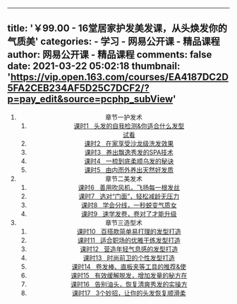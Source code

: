 
---
title: '￥99.00 - 16堂居家护发美发课，从头焕发你的气质美'
categories: 
    - 学习
    - 网易公开课 - 精品课程
author: 网易公开课 - 精品课程
comments: false
date: 2021-03-22 05:02:18
thumbnail: 'https://vip.open.163.com/courses/EA4187DC2D5FA2CEB234AF5D25C7DCF2/?p=pay_edit&source=pcphp_subView'
---

<div>   
<div style="text-align: center;"><div data-v-46df2510><!----> <ol><li class="CourseDetailList_chapterItem"><div class="CourseDetailList_listItem CourseDetailList_chapterItemContent"><span>章节一</span><span>护发术</span></div> <ol><li class="CourseDetailList_contentItem"><a class="CourseDetailList_listItem CourseDetailList_contentItemContent" href="https://vip.open.163.com/courses/EA4187DC2D5FA2CEB234AF5D25C7DCF2/undefined"><!----> <span class="CourseDetailList_studyStatus CourseDetailList_noBuy"><!----></span> <!----> <span>课时1   头发的自我检测&你适合什么发型</span> <!----> <div class="CourseDetailList_preview video">试看</div></a></li><li class="CourseDetailList_contentItem"><a class="CourseDetailList_listItem CourseDetailList_contentItemContent disabled" href="https://vip.open.163.com/courses/EA4187DC2D5FA2CEB234AF5D25C7DCF2/undefined"><!----> <span class="CourseDetailList_studyStatus CourseDetailList_noBuy"><!----></span> <!----> <span>课时2   在家享受沙龙级洗发效果</span> <!----> <!----></a></li><li class="CourseDetailList_contentItem"><a class="CourseDetailList_listItem CourseDetailList_contentItemContent disabled" href="https://vip.open.163.com/courses/EA4187DC2D5FA2CEB234AF5D25C7DCF2/undefined"><!----> <span class="CourseDetailList_studyStatus CourseDetailList_noBuy"><!----></span> <!----> <span>课时3   养出飘逸秀发的SPA技术</span> <!----> <!----></a></li><li class="CourseDetailList_contentItem"><a class="CourseDetailList_listItem CourseDetailList_contentItemContent disabled" href="https://vip.open.163.com/courses/EA4187DC2D5FA2CEB234AF5D25C7DCF2/undefined"><!----> <span class="CourseDetailList_studyStatus CourseDetailList_noBuy"><!----></span> <!----> <span>课时4   一梳到底柔顺乌发的秘诀</span> <!----> <!----></a></li><li class="CourseDetailList_contentItem"><a class="CourseDetailList_listItem CourseDetailList_contentItemContent disabled" href="https://vip.open.163.com/courses/EA4187DC2D5FA2CEB234AF5D25C7DCF2/undefined"><!----> <span class="CourseDetailList_studyStatus CourseDetailList_noBuy"><!----></span> <!----> <span>课时5   由内而外养出天然好发质</span> <!----> <!----></a></li></ol></li><li class="CourseDetailList_chapterItem"><div class="CourseDetailList_listItem CourseDetailList_chapterItemContent"><span>章节二</span><span>美发术</span></div> <ol><li class="CourseDetailList_contentItem"><a class="CourseDetailList_listItem CourseDetailList_contentItemContent disabled" href="https://vip.open.163.com/courses/EA4187DC2D5FA2CEB234AF5D25C7DCF2/undefined"><!----> <span class="CourseDetailList_studyStatus CourseDetailList_noBuy"><!----></span> <!----> <span>课时6   善用吹风机，飞扬每一根发丝</span> <!----> <!----></a></li><li class="CourseDetailList_contentItem"><a class="CourseDetailList_listItem CourseDetailList_contentItemContent disabled" href="https://vip.open.163.com/courses/EA4187DC2D5FA2CEB234AF5D25C7DCF2/undefined"><!----> <span class="CourseDetailList_studyStatus CourseDetailList_noBuy"><!----></span> <!----> <span>课时7   选对“门面”，轻松减龄无压力</span> <!----> <!----></a></li><li class="CourseDetailList_contentItem"><a class="CourseDetailList_listItem CourseDetailList_contentItemContent disabled" href="https://vip.open.163.com/courses/EA4187DC2D5FA2CEB234AF5D25C7DCF2/undefined"><!----> <span class="CourseDetailList_studyStatus CourseDetailList_noBuy"><!----></span> <!----> <span>课时8   学会分线，一秒蜕变气质女</span> <!----> <!----></a></li><li class="CourseDetailList_contentItem"><a class="CourseDetailList_listItem CourseDetailList_contentItemContent disabled" href="https://vip.open.163.com/courses/EA4187DC2D5FA2CEB234AF5D25C7DCF2/undefined"><!----> <span class="CourseDetailList_studyStatus CourseDetailList_noBuy"><!----></span> <!----> <span>课时9   速学发卷，卷对了才能升级</span> <!----> <!----></a></li></ol></li><li class="CourseDetailList_chapterItem"><div class="CourseDetailList_listItem CourseDetailList_chapterItemContent"><span>章节三</span><span>造型术</span></div> <ol><li class="CourseDetailList_contentItem"><a class="CourseDetailList_listItem CourseDetailList_contentItemContent disabled" href="https://vip.open.163.com/courses/EA4187DC2D5FA2CEB234AF5D25C7DCF2/undefined"><!----> <span class="CourseDetailList_studyStatus CourseDetailList_noBuy"><!----></span> <!----> <span>课时10   百搭款简单易打理的发型打造</span> <!----> <!----></a></li><li class="CourseDetailList_contentItem"><a class="CourseDetailList_listItem CourseDetailList_contentItemContent disabled" href="https://vip.open.163.com/courses/EA4187DC2D5FA2CEB234AF5D25C7DCF2/undefined"><!----> <span class="CourseDetailList_studyStatus CourseDetailList_noBuy"><!----></span> <!----> <span>课时11   适合职场的优雅干练发型打造</span> <!----> <!----></a></li><li class="CourseDetailList_contentItem"><a class="CourseDetailList_listItem CourseDetailList_contentItemContent disabled" href="https://vip.open.163.com/courses/EA4187DC2D5FA2CEB234AF5D25C7DCF2/undefined"><!----> <span class="CourseDetailList_studyStatus CourseDetailList_noBuy"><!----></span> <!----> <span>课时12   营造年轻气息感的发型打造</span> <!----> <!----></a></li><li class="CourseDetailList_contentItem"><a class="CourseDetailList_listItem CourseDetailList_contentItemContent disabled" href="https://vip.open.163.com/courses/EA4187DC2D5FA2CEB234AF5D25C7DCF2/undefined"><!----> <span class="CourseDetailList_studyStatus CourseDetailList_noBuy"><!----></span> <!----> <span>课时13   时尚前卫的个性发型打造</span> <!----> <!----></a></li><li class="CourseDetailList_contentItem"><a class="CourseDetailList_listItem CourseDetailList_contentItemContent disabled" href="https://vip.open.163.com/courses/EA4187DC2D5FA2CEB234AF5D25C7DCF2/undefined"><!----> <span class="CourseDetailList_studyStatus CourseDetailList_noBuy"><!----></span> <!----> <span>课时14   卷发棒、直板夹等工具的推荐&使</span> <!----> <!----></a></li><li class="CourseDetailList_contentItem"><a class="CourseDetailList_listItem CourseDetailList_contentItemContent disabled" href="https://vip.open.163.com/courses/EA4187DC2D5FA2CEB234AF5D25C7DCF2/undefined"><!----> <span class="CourseDetailList_studyStatus CourseDetailList_noBuy"><!----></span> <!----> <span>课时15   有效缓解脱发，增加发量的秘方在</span> <!----> <!----></a></li><li class="CourseDetailList_contentItem"><a class="CourseDetailList_listItem CourseDetailList_contentItemContent disabled" href="https://vip.open.163.com/courses/EA4187DC2D5FA2CEB234AF5D25C7DCF2/undefined"><!----> <span class="CourseDetailList_studyStatus CourseDetailList_noBuy"><!----></span> <!----> <span>课时16   告别油头，恢复清爽秀发的实操方</span> <!----> <!----></a></li><li class="CourseDetailList_contentItem"><a class="CourseDetailList_listItem CourseDetailList_contentItemContent disabled" href="https://vip.open.163.com/courses/EA4187DC2D5FA2CEB234AF5D25C7DCF2/undefined"><!----> <span class="CourseDetailList_studyStatus CourseDetailList_noBuy"><!----></span> <!----> <span>课时17   3个妙招，让你的头发恢复顺滑柔</span> <!----> <!----></a></li></ol></li> <div class="qr-code-container-5" style="display:none;" data-v-3f21b91c><div class="qr-code-content" data-v-3f21b91c><div class="s-close-btn" data-v-3f21b91c></div> <div class="s-qr-code-info" data-v-3f21b91c><img src="https://vip.open.163.com/courses/EA4187DC2D5FA2CEB234AF5D25C7DCF2/?p=pay_edit&source=pcphp_subView" alt data-v-3f21b91c style="max-width: 100%;" referrerpolicy="no-referrer"></div> <div class="s-qr-code-text" data-v-3f21b91c><p data-v-3f21b91c>“付费课程免费拿”活动</p> <p data-v-3f21b91c>课程不支持网页版</p> <p data-v-3f21b91c>扫一扫，打开APP</p></div></div></div></ol></div><div class="CourseCommonDetail_contentDesc" data-v-46df2510><p><img src="http://open-image.ws.126.net/c22658bdd6ed4dfcaf39923116b4ef7c.jpg?watermark&type=1&gravity=southeast&dx=0&dy=0&image=MGJiYTdjMGQ3NDMyNGM0NzkyZGM3NDExMzU5MzBkMjIucG5n&_t=1548210972079" title data-src="http://open-image.ws.126.net/c22658bdd6ed4dfcaf39923116b4ef7c.jpg?watermark&type=1&gravity=southeast&dx=0&dy=0&image=MGJiYTdjMGQ3NDMyNGM0NzkyZGM3NDExMzU5MzBkMjIucG5n&_t=1548210972079" style="max-width: 100%;" referrerpolicy="no-referrer"><img src="http://open-image.ws.126.net/6797fb0d89f640dda83eed7eeaaa50d8.jpg?_t=1562209936065" title data-src="http://open-image.ws.126.net/6797fb0d89f640dda83eed7eeaaa50d8.jpg?_t=1562209936065" style="max-width: 100%;" referrerpolicy="no-referrer"></p></div></div>  
</div>
            